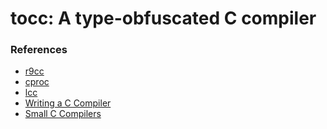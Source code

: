 tocc: A type-obfuscated C compiler
==================================


### References
 - [r9cc](https://github.com/utam0k/r9cc.git)
 - [cproc](https://github.com/michaelforney/cproc)
 - [lcc](https://github.com/drh/lcc)
 - [Writing a C Compiler](https://norasandler.com/2017/11/29/Write-a-Compiler.html)
 - [Small C Compilers](https://news.ycombinator.com/item?id=21210087)
